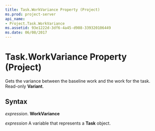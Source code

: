 ```yaml
---
title: Task.WorkVariance Property (Project)
ms.prod: project-server
api_name:
- Project.Task.WorkVariance
ms.assetid: 93e1222d-3df6-4a45-d908-339320106449
ms.date: 06/08/2017
---
```



# Task.WorkVariance Property (Project)

Gets the variance between the baseline work and the work for the task. Read-only **Variant**.


## Syntax

 _expression_. **WorkVariance**

 _expression_ A variable that represents a **Task** object.


